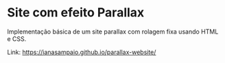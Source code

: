 # Site com efeito Parallax

Implementação básica de um site parallax com rolagem fixa usando HTML e CSS.

Link: https://ianasampaio.github.io/parallax-website/
